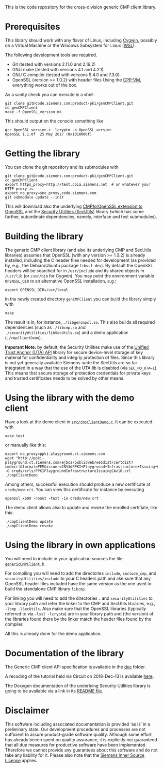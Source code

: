 This is the code repository for the cross-division generic CMP client library.


# Prerequisites

This library should work with any flavor of Linux, including [Cygwin](https://www.cygwin.com/), possibly on a Virtual Machine or the Windows Subsystem for Linux ([WSL](https://docs.microsoft.com/windows/wsl/about)).

The following development tools are required.
* Git (tested with versions 2.11.0 and 2.19.2)
* GNU make (tested with versions 4.1 and 4.2.1)
* GNU C compiler (tested with versions 5.4.0 and 7.3.0)
* OpenSSL (version >= 1.0.2) with header files
Using the [CPP-VM](https://ccp.siemens.com/docs/meta-siemens/docs/getting-started/), everything works out of the box.

As a sanity check you can execute in a shell:
```
git clone git@code.siemens.com:product-pki/genCMPClient.git
cd genCMPClient
make -f OpenSSL_version.mk
```

This should output on the console something like
```
gcc OpenSSL_version.c -lcrypto -o OpenSSL_version
OpenSSL 1.1.0f  25 May 2017 (0x1010006f)
```


# Getting the library

You can clone the git repository and its submodules with
```
git clone git@code.siemens.com:product-pki/genCMPClient.git
cd genCMPClient
export https_proxy=http://test.coia.siemens.net  # or whatever your HTTP proxy is
export no_proxy=$no_proxy,code.siemens.com
git submodule update --init
```

This will download also the underlying [CMPforOpenSSL extension to OpenSSL](https://github.com/mpeylo/cmpossl) and
the [Security Utilities (SecUtils)](https://code.siemens.com/mo_mm_linux_distribution/securityUtilities) library
(which has some further, subordinate dependencies, namely, interface and test submodules).


# Building the library

The generic CMP client library (and also its underlying CMP and SecUtils libraries) assumes that OpenSSL (with any version >= 1.0.2) is already installed,
including the C header files needed for development (as provided by, e.g., the Debian/Ubuntu package `libssl-dev`).
By default the OpenSSL headers will be searched for in `/usr/include` and its shared objects in `/usr/lib` (or `/usr/bin` for Cygwin).
You may point the environment variable `OPENSSL_DIR` to an alternative OpenSSL installation, e.g.:
```
export OPENSSL_DIR=/usr/local
```

In the newly created directory `genCMPClient` you can build the library simply with
```
make
```

The result is in, for instance, `./libgencmpcl.so`.
This also builds all required dependencies (such as `./libcmp.so` and `./securityUtilities/libSecUtils.so`) and a demo application (`./cmpClientDemo`).

**Imporant Note:** by default, the Security Utilities make use of the [Unified Trust Anchor (UTA) API](https://code.siemens.com/hermann.seuschek/uta_api) library
for secure device-level storage of key material for confidentiality and integriy protection of files.
Since this library is not yet generally available Siemens-wide the SecUtils are so far integrated in a way that the use of the UTA lib is disabled (via `SEC_NO_UTA=1`).
This means that secure storage of protection credentials for private keys and trusted certificates needs to be solved by other means.


# Using the library with the demo client

Have a look at the demo client in [`src/cmpClientDemo.c`](src/cmpClientDemo.c).
It can be executed with
```
make test
```

or manually like this:

```
export no_proxy=ppki-playground.ct.siemens.com
wget "http://ppki-playground.ct.siemens.com/ejbca/publicweb/webdist/certdist?cmd=crl&format=PEM&issuer=CN%3dPPKI+Playground+Infrastructure+Issuing+CA+v1.0%2cOU%3dCorporate+Technology%2cOU%3dFor+internal+test+purposes+only%2cO%3dSiemens%2cC%3dDE" -O creds/crls/PPKIPlaygroundInfrastructureIssuingCAv10.crl
./cmpClientDemo
```

Among others, successful execution should produce a new certificate at `creds/new.crt`.
You can view this certificate for instance by executing
```
openssl x509 -noout -text -in creds/new.crt
```

The demo client allows also to update and revoke the enrolled certifiate, like this:
```
./cmpClientDemo update
./cmpClientDemo revoke
```


# Using the library in own applications

You will need to include in your application sources the file [`genericCMPClient.h`](include/genericCMPClient.h).

For compiling you will need to add the directories `include`, `include_cmp`, and `securityUtilities/include` to your C headers path and
ake sure that any OpenSSL header files included have the same version as the one used to build the standalone CMP library `libcmp`.

For linking you will need to add the directories `.` and `securityUtilities` to your library path and
refer the linker to the CMP and SecUtils libraries, e.g., `-lcmp -lSecUtils`.
Also make sure that the OpenSSL libraries (typically referred to via `-lssl -lcrypto`) are in your library path and
(the version) of the libraries found there by the linker match the header files found by the compiler.

All this is already done for the demo application.


# Documentation of the library

The Generic CMP client API specification is available in the [doc](doc/) folder.

A recoding of the tutorial held via Circuit on 2018-Dec-13 is available [here](https://myvideo.siemens.com/media/1_f7bjtdba).

The Doxygen documentation of the underlying Security Utilities library is going to be available
via a link in its [README file](https://code.siemens.com/mo_mm_linux_distribution/securityUtilities/blob/development/README.md).


# Disclaimer

This software including associated documentation is provided ‘as is’ in a preliminary state.
Our development procedures and processes are not sufficient to assure product-grade software quality.
Although some effort has already beeen spent on quality assurance,
it is explicitly not guaranteed that all due measures for productive software have been implemented.
Therefore we cannot provide any guarantees about this software and do not take any liability for it.
Please also note that the [Siemens Inner Source License](LICENSE) applies.
